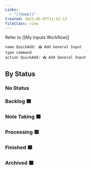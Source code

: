 ```yaml
---
Links:
  - "[[Home]]"
Created: 2023-05-07T11:51:13
fileClass: view
---
```

Refer to [[My Inputs Workflow]]

```button
name QuickAdd: 📥 Add General Input
type command
action QuickAdd: 📥 Add General Input
```

## By Status
### No Status

<!-- Deprecated query: #input or #inputCollection tag being removed. Replace with field:: type = "input" or "inputCollection"
```dataview
table Created, tags as Tag, Links, Source
FROM  #input AND !"Hidden"
WHERE !Status
SORT tags desc
``` -->

### Backlog 🟥

<!-- Deprecated query: #input or #inputCollection tag being removed. Replace with field:: type = "input" or "inputCollection"
```dataview
table Created, Links, Source
FROM  #input AND !"Hidden"
WHERE contains(Status, "🟥")
SORT Created desc
``` -->

### Note Taking 🟧

<!-- Deprecated query: #input or #inputCollection tag being removed. Replace with field:: type = "input" or "inputCollection"
```dataview
table Created, Links, Source
FROM  #input AND !"Hidden"
WHERE contains(Status, "🟧")
SORT Created desc
``` -->

### Processing 🟨

<!-- Deprecated query: #input or #inputCollection tag being removed. Replace with field:: type = "input" or "inputCollection"
```dataview
table Created, Links, Source
FROM  #input AND !"Hidden"
WHERE contains(Status, "🟨")
SORT Created desc
``` -->

### Finished 🟩

<!-- Deprecated query: #input or #inputCollection tag being removed. Replace with field:: type = "input" or "inputCollection"
```dataview
table Created, Links, Source
FROM  #input AND !"Hidden"
WHERE contains(Status, "🟩")
SORT Created desc
``` -->

### Archived ⬛️

<!-- Deprecated query: #input or #inputCollection tag being removed. Replace with field:: type = "input" or "inputCollection"
```dataview
table Created, Links, Source
FROM  #input AND !"Hidden"
WHERE contains(Status, "⬛️")
SORT Created desc
``` -->
